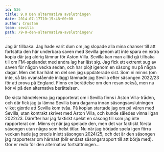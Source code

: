 ```yaml
---
id: 536
title: 9.0 Den alternativa avslutningen
date: 2014-07-17T10:15:48+00:00
author: Crustan
team: sevilla
path: /9-0-den-alternativa-avslutningen/
---
```


Jag är tillbaka. Jag hade varit dum om jag slopade alla mina chanser till att fortsätta den här underbara saven med Sevilla genom att inte spara en extra kopia där jag aldrig lämnar för Aston Villa. Sevilla kan man alltid gå tillbaka till om FM-spelandet med andra lag har låst sig. Jag fick ett extremt sug av saven för någon vecka sedan, och har plöjt igenom en säsong nu på några dagar. Men det har hänt en del sen jag uppdaterade sist. Som ni minns (om inte, så läs ovanstående inlägg) lämnade jag Sevilla efter säsongen 2022/23 för att prova på England. Finns en berättelse om den resan också, men nu kör vi på den alternativa berättelsen.

De sista händelserna jag rapporterat om i Sevilla finns i Aston Villa-tråden, och där fick jag ju lämna Sevilla bara dagarna innan säsongsavslutningen vilket gjorde att Sevilla kom tvåa. På kopian startade jag om på våren med Sevilla, utan kontrakt skrivet med Aston Villa, och kunde således vinna ligan 2022/23. Därefter har jag faktiskt spelat en säsong till som jag inte rapporterat om. Minns ej när jag spelade den, men det var faktiskt första säsongen utan några som helst titlar. Nu när jag började spela igen förra veckan hade jag precis inlett säsongen 2024/25, och det är den säsongen jag rapporterar om härnäst (blir endast säsongsrapport till att börja med). Gör er redo för den alternativa fortsättningen...
